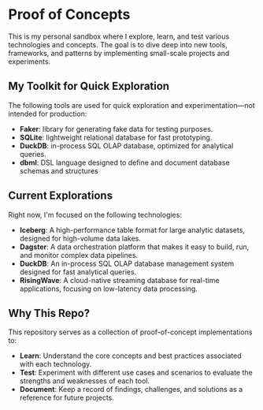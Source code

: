 # Proof of Concepts

This is my personal sandbox where I explore, learn, and test various technologies and concepts. The goal is to dive deep into new tools, frameworks, and patterns by implementing small-scale projects and experiments.

## My Toolkit for Quick Exploration
The following tools are used for quick exploration and experimentation—not intended for production:
- **Faker**: library for generating fake data for testing purposes.
- **SQLite**: lightweight relational database for fast prototyping.
- **DuckDB**: in-process SQL OLAP database, optimized for analytical queries.
- **dbml**: DSL language designed to define and document database schemas and structures


## Current Explorations

Right now, I'm focused on the following technologies:
- **Iceberg**: A high-performance table format for large analytic datasets, designed for high-volume data lakes.
- **Dagster**: A data orchestration platform that makes it easy to build, run, and monitor complex data pipelines.
- **DuckDB**: An in-process SQL OLAP database management system designed for fast analytical queries.
- **RisingWave**: A cloud-native streaming database for real-time applications, focusing on low-latency data processing.


## Why This Repo?
This repository serves as a collection of proof-of-concept implementations to:
- **Learn**: Understand the core concepts and best practices associated with each technology.
- **Test**: Experiment with different use cases and scenarios to evaluate the strengths and weaknesses of each tool.
- **Document**: Keep a record of findings, challenges, and solutions as a reference for future projects.